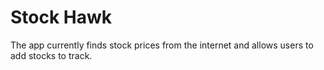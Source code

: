 # Stock Hawk

The app currently finds stock prices from the internet and allows users to add stocks to track.




